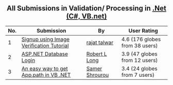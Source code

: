 ﻿<div align="center">

## All Submissions in Validation/ Processing in [\.Net \(C\#, VB\.net\)](../ByWorld/net-c-vb-net.md)

</div>

No.  | Submission | By   | User Rating
---- | ---------- | ---- | -----------
1 | [Signup using Image Verification Tutorial<br />](https://github.com/Planet-Source-Code/rajat-talwar-signup-using-image-verification-tutorial__10-3696) | [rajat talwar](../ByAuthor/rajat-talwar.md) | 4.6 (176 globes from 38 users)
2 | [ASP\.NET Database Login<br />](https://github.com/Planet-Source-Code/robert-l-long-asp-net-database-login__10-118) | [Robert L Long](../ByAuthor/robert-l-long.md) | 3.9 (47 globes from 12 users)
3 | [An easy way to get App\.path in VB \.NET<br />](https://github.com/Planet-Source-Code/samer-shrourou-an-easy-way-to-get-app-path-in-vb-net__10-269) | [Samer Shrourou](../ByAuthor/samer-shrourou.md) | 3.4 (24 globes from 7 users)
